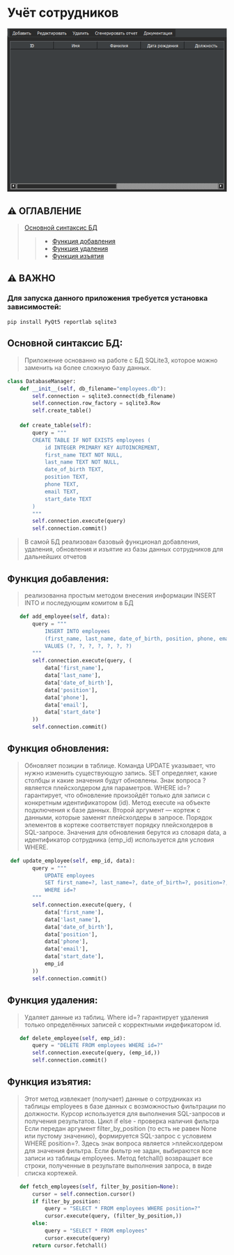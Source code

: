 # Учёт сотрудников
![img](https://github.com/RifitGG/employee-manager/blob/main/md%20files/interface.png)

 ## ⚠ **ОГЛАВЛЕНИЕ**
>[Основной синтаксис БД](#Основной-синтаксис-БД)
>> - [Функция добавления](#Функция-добавления)
>> - [Функция удаления](#Функция-удаления)
>> - [Функция изъятия ](#Функция-изъятия)
 ## ⚠ **ВАЖНО**
 ### Для запуска данного приложения требуется установка зависимостей:
```console
pip install PyQt5 reportlab sqlite3
```

## Основной синтаксис БД:
>Приложение основанно на работе с БД SQLite3, которое можно заменить на более сложную базу данных.
```python
class DatabaseManager:
    def __init__(self, db_filename="employees.db"):
        self.connection = sqlite3.connect(db_filename)
        self.connection.row_factory = sqlite3.Row
        self.create_table()

    def create_table(self):
        query = """
        CREATE TABLE IF NOT EXISTS employees (
            id INTEGER PRIMARY KEY AUTOINCREMENT,
            first_name TEXT NOT NULL,
            last_name TEXT NOT NULL,
            date_of_birth TEXT,
            position TEXT,
            phone TEXT,
            email TEXT,
            start_date TEXT
        )
        """
        self.connection.execute(query)
        self.connection.commit()
```
>В самой БД реализован базовый функционал добавления, удаления, обновления и изъятие из базы данных сотрудников для дальнейших отчетов 

## Функция добавления:
>реализованна простым методом внесения информации INSERT INTO и последующим комитом в БД
```python
    def add_employee(self, data):
        query = """
            INSERT INTO employees
            (first_name, last_name, date_of_birth, position, phone, email, start_date)
            VALUES (?, ?, ?, ?, ?, ?, ?)
        """
        self.connection.execute(query, (
            data['first_name'],
            data['last_name'],
            data['date_of_birth'],
            data['position'],
            data['phone'],
            data['email'],
            data['start_date']
        ))
        self.connection.commit()
```
## Функция обновления:
>Обновляет позиции в таблице. 
>Команда UPDATE указывает, что нужно изменить существующую запись.
>SET определяет, какие столбцы и какие значения будут обновлены. 
>Знак вопроса ? является плейсхолдером для параметров. 
>WHERE id=? гарантирует, что обновление произойдёт только для записи с конкретным идентификатором (id).
>Метод execute на объекте подключения к базе данных.
>Второй аргумент — кортеж с данными, которые заменят плейсхолдеры в запросе. 
>Порядок элементов в кортеже соответствует порядку плейсхолдеров в SQL-запросе.
>Значения для обновления берутся из словаря data, а идентификатор сотрудника (emp_id) используется для условия WHERE.
```python
 def update_employee(self, emp_id, data):
        query = """
            UPDATE employees
            SET first_name=?, last_name=?, date_of_birth=?, position=?, phone=?, email=?, start_date=?
            WHERE id=?
        """
        self.connection.execute(query, (
            data['first_name'],
            data['last_name'],
            data['date_of_birth'],
            data['position'],
            data['phone'],
            data['email'],
            data['start_date'],
            emp_id
        ))
        self.connection.commit()
```
## Функция удаления:
>Удаляет данные из таблиц. 
>Where id=? гарантирует удаления только определённых записей с корректными индефикатором id.
```python
    def delete_employee(self, emp_id):
        query = "DELETE FROM employees WHERE id=?"
        self.connection.execute(query, (emp_id,))
        self.connection.commit()
```
## Функция изъятия:
>Этот метод извлекает (получает) данные о сотрудниках из таблицы employees в базе данных с возможностью фильтрации по должности. 
>Курсор используется для выполнения SQL-запросов и получения результатов.
>Цикл if else - проверка наличия фильтра Если передан аргумент filter_by_position (то есть не равен None или пустому значению), формируется SQL-запрос с условием WHERE position=?. Здесь знак вопроса является >плейсхолдером для значения фильтра. Если фильтр не задан, выбираются все записи из таблицы employees.
>Метод fetchall() возвращает все строки, полученные в результате выполнения запроса, в виде списка кортежей.
```python
    def fetch_employees(self, filter_by_position=None):
        cursor = self.connection.cursor()
        if filter_by_position:
            query = "SELECT * FROM employees WHERE position=?"
            cursor.execute(query, (filter_by_position,))
        else:
            query = "SELECT * FROM employees"
            cursor.execute(query)
        return cursor.fetchall()
```

